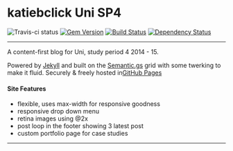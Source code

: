 katiebclick Uni SP4
=======
![Travis-ci status](http://travis-ci.org/roachhd/katiebclick.svg?gh-pages=f58e7f1)
[![Gem Version](https://badge.fury.io/rb/github-pages.svg)](http://badge.fury.io/rb/github-pages) [![Build Status](https://travis-ci.org/github/pages-gem.svg?branch=master)](https://travis-ci.org/github/pages-gem) [![Dependency Status](https://www.versioneye.com/user/projects/548baae5dd709d811f0000bd/badge.svg?style=flat)](https://www.versioneye.com/user/projects/548baae5dd709d811f0000bd)

---


A content-first blog for Uni, study period 4 2014 - 15.

Powered by [Jekyll](http://jekyllrb.com) and built on the [Semantic.gs](http://semantic.gs/) grid with some twerking to make it fluid. Securely & freely hosted in[GitHub Pages](http://pages.github.com)


#### Site Features

- flexible, uses max-width for responsive goodness
- responsive drop down menu
- retina images using @2x
- post loop in the footer showing 3 latest post
- custom portfolio page for case studies

---
 
